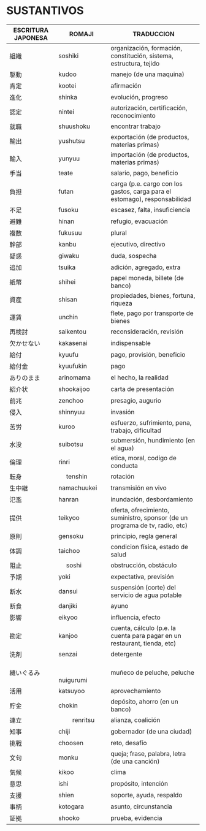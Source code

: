 # SUSTANTIVOS

|   ESCRITURA JAPONESA          |              ROMAJI            |                                  TRADUCCION                                       |
|-------------------------------|--------------------------------|-----------------------------------------------------------------------------------| 
|           組織   　　          |              soshiki           |       organización, formación, constitución, sistema, estructura, tejido          |
|           駆動                 |               kudoo            |        manejo (de una maquina)                                                    |
|           肯定                 |              kootei            |      afirmación                                                                   |
|           進化                 |              shinka            |      evolución, progreso                                                          |
|           認定                 |              nintei            |      autorización, certificación, reconocimiento                                  |
|           就職                 |             shuushoku          |     encontrar trabajo                                                             |
|           輸出                 |              yushutsu          |      exportación (de productos, materias primas)                                  |
|           輸入                 |               yunyuu           |       importación (de productos, materias primas)                                 |
|           手当                 |               teate            |       salario, pago, beneficio                                                    |
|           負担                 |              futan             |      carga (p.e. cargo con los gastos, carga para el estomago), responsabilidad   |
|           不足                 |              fusoku            |      escasez, falta, insuficiencia                                                |
|           避難                 |              hinan             |      refugio, evacuación                                                          |
|           複数                 |              fukusuu           |      plural                                                                       |
|           幹部                 |              kanbu             |      ejecutivo, directivo                                                         |
|           疑惑                 |              giwaku            |      duda, sospecha                                                               |
|           追加                 |              tsuika            |      adición, agregado, extra                                                     |
|           紙幣                 |              shihei            |      papel moneda, billete (de banco)                                             |
|           資産                 |              shisan            |      propiedades, bienes, fortuna, riqueza                                        |
|           運賃                 |              unchin            |      flete, pago por transporte de bienes                                         | 
|           再検討               |              saikentou         |      reconsideración, revisión                                                    |
|         欠かせない             |              kakasenai         |      indispensable                                                                |
|           給付                 |              kyuufu            |      pago, provisión, beneficio                                                   |
|           給付金               |              kyuufukin         |      pago                                                                         |    
|         ありのまま             |              arinomama         |      el hecho, la realidad                                                        |
|           紹介状               |              shookaijoo        |      carta de presentación                                                        |
|           前兆                 |              zenchoo           |      presagio, augurio                                                            |
|           侵入                 |              shinnyuu          |      invasión                                                                     |
|           苦労                 |              kuroo             |      esfuerzo, sufrimiento, pena, trabajo, dificultad                             |
|           水没                 |              suibotsu          |      submersión, hundimiento (en el agua)                                         |
|           倫理                 |              rinri             |      etica, moral, codigo de conducta                                             |
|           転身                 |　            tenshin           |      rotación                                                                     |
|           生中継               |              namachuukei       |      transmisión en vivo                                                          |
|           氾濫                 |              hanran            |       inundación, desbordamiento                                                  |
|           提供                 |              teikyoo           |      oferta, ofrecimiento, suministro, sponsor (de un programa de tv, radio, etc) |
|           原則                 |              gensoku           |      principio, regla general                                                     |
|           体調                 |              taichoo           |      condicion física, estado de salud                                            |
|           阻止                 |　            soshi             |       obstrucción, obstáculo                                                      |
|           予期                 |              yoki              |      expectativa, previsión                                                       |
|           断水                 |              dansui            |      suspensión (corte) del servicio de agua potable                              |
|           断食                 |              danjiki           |      ayuno                                                                        |
|           影響                 |              eikyoo            |      influencia, efecto                                                           |
|           勘定                 |              kanjoo            |      cuenta, cálculo (p.e. la cuenta para pagar en un restaurant, tienda, etc)    | 
|           洗剤                 |              senzai            |      detergente                                                                   |
|           縫いぐるみ           |　  　　　　　　nuigurumi         |      muñeco de peluche, peluche                                                   |
|           活用                 |              katsuyoo          |      aprovechamiento                                                              |
|           貯金                 |              chokin            |      depósito, ahorro (en un banco)                                               |
|           連立                 |　　          renritsu          |      alianza, coalición                                                           |
|           知事                 |              chiji             |      gobernador (de una ciudad)                                                   |
|           挑戦                 |              choosen           |      reto, desafío                                                                |
|           文句                 |              monku             |      queja; frase, palabra, letra (de una canción)                                |
|           気候                 |              kikoo             |      clima                                                                        |
|           意思                 |              ishi              |      propósito, intención                                                         |
|           支援                 |              shien             |      soporte, ayuda, respaldo                                                     |
|           事柄                 |              kotogara          |      asunto, circunstancia                                                        |
|           証拠                 |              shooko            |      prueba, evidencia                                                            |           